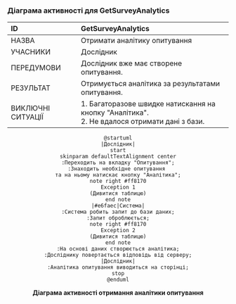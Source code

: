 ### Діаграма активності для GetSurveyAnalytics

| ID  | <span id="GetSurveyAnalytics">GetSurveyAnalytics</span>                                          |
| :------------- |:-------------------------------------------------------------------------------------------------|
| НАЗВА | Отримати аналітику опитування                                                                    |
| УЧАСНИКИ | Дослідник                                                                                        |
| ПЕРЕДУМОВИ | Дослідник вже має створене опитування.                                                           |
| РЕЗУЛЬТАТ | Отримується аналітика за результатами опитування.                                                |
| ВИКЛЮЧНІ СИТУАЦІЇ | 1. Багаторазове швидке натискання на кнопку "Аналітика".<br/>2. Не вдалося отримати дані з бази. |

<center>

```plantuml
@startuml
|Дослідник|
start
skinparam defaultTextAlignment center
:Переходить на вкладку "Опитування";
:Знаходить необхідне опитування 
та на ньому натискає кнопку "Аналітика";
note right #ff8170
Exception 1
(Дивитися таблицю)
end note
|#e6faec|Система|
:Система робить запит до бази даних;
:Запит оброблюється;
note right #ff8170
Exception 2
(Дивитися таблицю)
end note
:На основі даних створюється аналітика;
:Досліднику повертається відповідь від серверу;
|Дослідник|
:Аналітика опитування виводиться на сторінці;
stop
@enduml
```
**Діаграма активності отримання аналітики опитування**

</center>